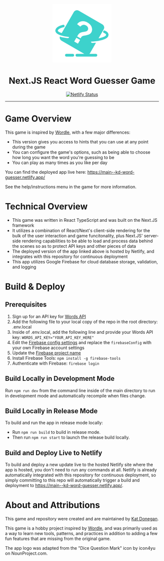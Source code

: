 <p align="center">
    <img src="./public/logo192.png" alt="Next.JS React Word Guesser Game"/>
    <h1 align="center">
        Next.JS React Word Guesser Game
    </h1>
</p>
<p align="center">
    <a href="https://app.netlify.com/sites/kd-word-guesser/deploys" aria-label="Netlify Status">
        <img src="https://api.netlify.com/api/v1/badges/0c2ccd66-0f58-43a3-a70a-197834cc0f20/deploy-status" alt="Netlify Status" />        
    </a>
</p>
<hr/>

# Game Overview
This game is inspired by [Wordle](https://www.nytimes.com/games/wordle/index.html), with a few major differences:

- This version gives you access to hints that you can use at any point during the game
- You can configure the game's options, such as being able to choose how long you want the word you're guessing to be
- You can play as many times as you like per day

You can find the deployed app live here: https://main--kd-word-guesser.netlify.app/

See the help/instructions menu in the game for more information.

# Technical Overview
- This game was written in React TypeScript and was built on the Next.JS framework
- It utilizes a combination of React/Next's client-side rendering for the bulk of the user interaction and game funcitonality, plus Next.JS' server-side rendering capabilities to be able to load and process data behind the scenes so as to protect API keys and other pieces of data
- The deployed version of the app linked above is hosted by Netlify, and integrates with this repository for continuous deployment
- This app utilizes Google Firebase for cloud database storage, validation, and logging

# Build & Deploy

## Prerequisites
1. Sign up for an API key for [Words API](https://www.wordsapi.com/)
2. Add the following file to your local copy of the repo in the root directory: .env.local
3. Inside of .env.local, add the following line and provide your Words API key: `WORDS_API_KEY="YOUR_API_KEY_HERE"`
4. Edit the [Firebase config settings](./src/config/firebaseConfig.tsx) and replace the `firebaseConfig` with your own Firebase account settings
5. Update the [Firebase project name](.firebaserc)
6. Install Firebase Tools: `npm install -g firebase-tools`
7. Authenticate with Firebase: `firebase login`

## Build Locally in Development Mode
Run `npm run dev` from the command line inside of the main directory to run in development mode and automatically recompile when files change.

## Build Locally in Release Mode
To build and run the app in release mode locally:
- Run `npm run build` to build in release mode.
- Then run `npm run start` to launch the release build locally.

## Build and Deploy Live to Netlify
To build and deploy a new update live to the hosted Netlify site where the app is hosted, you don't need to run any commands at all. Netlify is already automatically integrated with this repository for continuous deployment, so simply committing to this repo will automatically trigger a build and deployment to https://main--kd-word-guesser.netlify.app/.

# About and Attributions
This game and repository were created and are maintained by [Kat Donegan](https://github.com/donegankat).

This game is a hobby project inspired by [Wordle](https://www.nytimes.com/games/wordle/index.html), and was primarily used as a way to learn new tools, patterns, and practices in addition to adding a few fun features that are missing from the original game.

The app logo was adapted from the &quot;Dice Question Mark&quot; icon by icon4yu on NounProject.com.